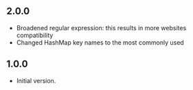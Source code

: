 ## 2.0.0

- Broadened regular expression: this results in more websites compatibility
- Changed HashMap key names to the most commonly used

## 1.0.0

- Initial version.
